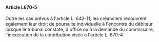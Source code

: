 #### Article L670-5

Outre les cas prévus à l'article L. 643-11, les créanciers recouvrent également leur droit de poursuite individuelle à l'encontre du débiteur lorsque le tribunal constate, d'office ou à la demande du commissaire, l'inexécution de la contribution visée à l'article L. 670-4.

